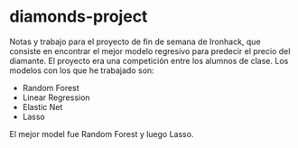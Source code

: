 # diamonds-project

Notas y trabajo para el proyecto de fin de semana de Ironhack, que consiste en encontrar el mejor modelo regresivo para predecir el precio del diamante. El proyecto era una competición entre los alumnos de clase. 
Los modelos con los que he trabajado son:

- Random Forest
- Linear Regression
- Elastic Net
- Lasso

El mejor model fue Random Forest y luego Lasso. 